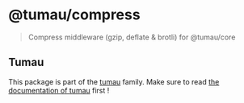 <!-- This file has been generated by the norm script -->

# @tumau/compress

> Compress middleware (gzip, deflate & brotli) for @tumau/core

## Tumau

This package is part of the [tumau](https://github.com/etienne-dldc/tumau) family. Make sure to read [the documentation of tumau](https://github.com/etienne-dldc/tumau) first !
